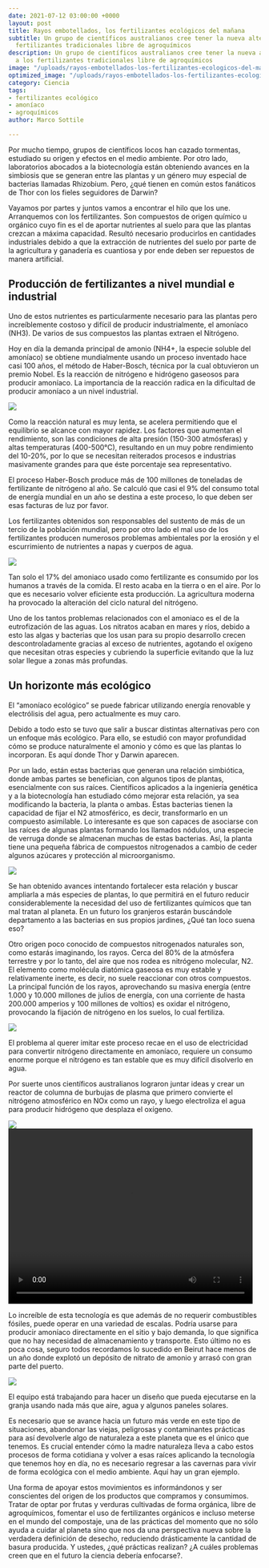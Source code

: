 ```yaml
---
date: 2021-07-12 03:00:00 +0000
layout: post
title: Rayos embotellados, los fertilizantes ecológicos del mañana
subtitle: Un grupo de científicos australianos cree tener la nueva alternativa a los
  fertilizantes tradicionales libre de agroquímicos
description: Un grupo de científicos australianos cree tener la nueva alternativa
  a los fertilizantes tradicionales libre de agroquímicos
image: "/uploads/rayos-embotellados-los-fertilizantes-ecologicos-del-manana-focustecno.jpg"
optimized_image: "/uploads/rayos-embotellados-los-fertilizantes-ecologicos-del-manana-focustecno-1.jpg"
category: Ciencia
tags:
- fertilizantes ecológico
- amoníaco
- agroquímicos
author: Marco Sottile

---
```

Por mucho tiempo, grupos de científicos locos han cazado tormentas, estudiado su origen y efectos en el medio ambiente. Por otro lado, laboratorios abocados a la biotecnología están obteniendo avances en la simbiosis que se generan entre las plantas y un género muy especial de bacterias llamadas Rhizobium. Pero, ¿qué tienen en común estos fanáticos de Thor con los fieles seguidores de Darwin?

Vayamos por partes y juntos vamos a encontrar el hilo que los une. Arranquemos con los fertilizantes. Son compuestos de origen químico u orgánico cuyo fin es el de aportar nutrientes al suelo para que las plantas crezcan a máxima capacidad. Resultó necesario producirlos en cantidades industriales debido a que la extracción de nutrientes del suelo por parte de la agricultura y ganadería es cuantiosa y por ende deben ser repuestos de manera artificial.

## Producción de fertilizantes a nivel mundial e industrial

Uno de estos nutrientes es particularmente necesario para las plantas pero increíblemente costoso y difícil de producir industrialmente, el amoníaco (NH3). De varios de sus compuestos las plantas extraen el Nitrógeno.

Hoy en día la demanda principal de amonio (NH4+, la especie soluble del amoníaco) se obtiene mundialmente usando un proceso inventado hace casi 100 años, el método de Haber-Bosch, técnica por la cual obtuvieron un premio Nobel. Es la reacción de nitrógeno e hidrógeno gaseosos para producir amoníaco. La importancia de la reacción radica en la dificultad de producir amoníaco a un nivel industrial.

![](/uploads/reaccamoniaco_lqpkeb.jpg)

Como la reacción natural es muy lenta, se acelera permitiendo que el equilibrio se alcance con mayor rapidez. Los factores que aumentan el rendimiento, son las condiciones de alta presión (150-300 atmósferas) y altas temperaturas (400-500°C), resultando en un muy pobre rendimiento del 10-20%, por lo que se necesitan reiterados procesos e industrias masivamente grandes para que éste porcentaje sea representativo.

El proceso Haber-Bosch produce más de 100 millones de toneladas de fertilizante de nitrógeno al año. Se calculó que casi el 9% del consumo total de energía mundial en un año se destina a este proceso, lo que deben ser esas facturas de luz por favor.

Los fertilizantes obtenidos son responsables del sustento de más de un tercio de la población mundial, pero por otro lado el mal uso de los fertilizantes producen numerosos problemas ambientales por la erosión y el escurrimiento de nutrientes a napas y cuerpos de agua.

![](/uploads/alemania_nitratos_ykdygq.jpg)

Tan solo el 17% del amoniaco usado como fertilizante es consumido por los humanos a través de la comida. El resto acaba en la tierra o en el aire. Por lo que es necesario volver eficiente esta producción. La agricultura moderna ha provocado la alteración del ciclo natural del nitrógeno.

Uno de los tantos problemas relacionados con el amoniaco es el de la eutrofización de las aguas. Los nitratos acaban en mares y ríos, debido a esto las algas y bacterias que los usan para su propio desarrollo crecen descontroladamente gracias al exceso de nutrientes, agotando el oxígeno que necesitan otras especies y cubriendo la superficie evitando que la luz solar llegue a zonas más profundas.

## Un horizonte más ecológico

El “amoníaco ecológico” se puede fabricar utilizando energía renovable y electrólisis del agua, pero actualmente es muy caro.

Debido a todo esto se tuvo que salir a buscar distintas alternativas pero con un enfoque más ecológico. Para ello, se estudió con mayor profundidad cómo se produce naturalmente el amonio y cómo es que las plantas lo incorporan. Es aquí donde Thor y Darwin aparecen.

Por un lado, están estas bacterias que generan una relación simbiótica, donde ambas partes se benefician, con algunos tipos de plantas, esencialmente con sus raíces. Científicos aplicados a la ingeniería genética y a la biotecnología han estudiado cómo mejorar esta relación, ya sea modificando la bacteria, la planta o ambas. Estas bacterias tienen la capacidad de fijar el N2 atmosférico, es decir, transformarlo en un compuesto asimilable. Lo interesante es que son capaces de asociarse con las raíces de algunas plantas formando los llamados nódulos, una especie de verruga donde se almacenan muchas de estas bacterias. Así, la planta tiene una pequeña fábrica de compuestos nitrogenados a cambio de ceder algunos azúcares y protección al microorganismo.

![](/uploads/amoniaco.JPG)

Se han obtenido avances intentando fortalecer esta relación y buscar ampliarla a más especies de plantas, lo que permitirá en el futuro reducir considerablemente la necesidad del uso de fertilizantes químicos que tan mal tratan al planeta. En un futuro los granjeros estarán buscándole departamento a las bacterias en sus propios jardines, ¿Qué tan loco suena eso?

Otro origen poco conocido de compuestos nitrogenados naturales son, como estarás imaginando, los rayos. Cerca del 80% de la atmósfera terrestre y por lo tanto, del aire que nos rodea es nitrógeno molecular, N2. El elemento como molécula diatómica gaseosa es muy estable y relativamente inerte, es decir, no suele reaccionar con otros compuestos. La principal función de los rayos, aprovechando su masiva energía (entre 1.000 y 10.000 millones de julios de energía, con una corriente de hasta 200.000 amperios y 100 millones de voltios) es oxidar el nitrógeno, provocando la fijación de nitrógeno en los suelos, lo cual fertiliza.

![](/uploads/f27f89f88aab30ec0e0e13f3a14ba247-700x467_cftwnh.jpg)

El problema al querer imitar este proceso recae en el uso de electricidad para convertir nitrógeno directamente en amoníaco, requiere un consumo enorme porque el nitrógeno es tan estable que es muy difícil disolverlo en agua.

Por suerte unos científicos australianos lograron juntar ideas y crear un reactor de columna de burbujas de plasma que primero convierte el nitrógeno atmosférico en NOx como un rayo, y luego electroliza el agua para producir hidrógeno que desplaza el oxígeno.
  
![](/uploads/get_pf2xdz.jpg)
<br>
<video style="margin:auto" controls  src="https://res.cloudinary.com/focustecno/video/upload/v1626085589/Rayos%20embotellados%2C%20los%20fertilizantes%20ecol%C3%B3gicos%20del%20ma%C3%B1ana.mp4" width="488" height="350"></video>

Lo increíble de esta tecnología es que además de no requerir combustibles fósiles, puede operar en una variedad de escalas. Podría usarse para producir amoníaco directamente en el sitio y bajo demanda, lo que significa que no hay necesidad de almacenamiento y transporte. Esto último no es poca cosa, seguro todos recordamos lo sucedido en Beirut hace menos de un año donde explotó un depósito de nitrato de amonio y arrasó con gran parte del puerto.

![](/uploads/54767146_303_sgmzkc.jpg)

El equipo está trabajando para hacer un diseño que pueda ejecutarse en la granja usando nada más que aire, agua y algunos paneles solares.

Es necesario que se avance hacia un futuro más verde en este tipo de situaciones, abandonar las viejas, peligrosas y contaminantes prácticas para así devolverle algo de naturaleza a este planeta que es el único que tenemos. Es crucial entender cómo la madre naturaleza lleva a cabo estos procesos de forma cotidiana y volver a esas raíces aplicando la tecnología que tenemos hoy en día, no es necesario regresar a las cavernas para vivir de forma ecológica con el medio ambiente. Aquí hay un gran ejemplo.

Una forma de apoyar estos movimientos es informándonos y ser conscientes del origen de los productos que compramos y consumimos. Tratar de optar por frutas y verduras cultivadas de forma orgánica, libre de agroquímicos, fomentar el uso de fertilizantes orgánicos e incluso meterse en el mundo del compostaje, una de las prácticas del momento que no sólo ayuda a cuidar al planeta sino que nos da una perspectiva nueva sobre la verdadera definición de desecho, reduciendo drásticamente la cantidad de basura producida. Y ustedes, ¿qué prácticas realizan? ¿A cuáles problemas creen que en el futuro la ciencia debería enfocarse?.